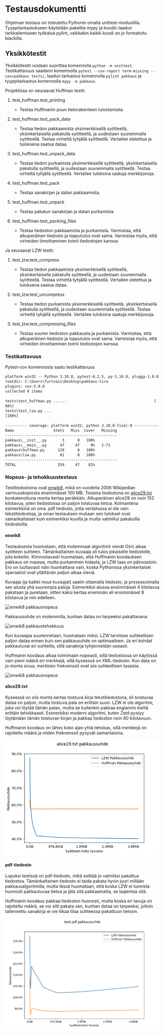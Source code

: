 # Testausdokumentti

Ohjelman testaus on toteutettu Pythonin omalla unittest-moduulilla. Tyyppitarkastukseen käytetään pakettia mypy ja koodin laadun tarkkailemiseen työkalua pylint, vaikkakin kaikki koodi on jo formatoitu blackilla.

## Yksikkötestit

Yksikkötestit voidaan suorittaa komennolla `python -m unittest`. Testikattavuus saadann komennolla `pytest --cov-report term-missing --cov=pakkaus tests/`, laadun tarkastus komennolla `pylint pakkaus` ja tyyppitarkastus komennolla `mypy -m pakkaus`.

Projektissa on seuraavat Huffman testit:

1. test_huffman.test_printing

   - Testaa Huffmanin puun tietorakenteen tulostamista.

2. test_huffman.test_pack_data

   - Testaa tiedon pakkaamista yksimerkkisellä syötteellä, yksinkertaisella pakatulla syötteellä, ja uudestaan suuremmalla syötteellä. Testaa virhettä tyhjällä syötteellä. Vertailee oletettua ja tuloksena saatua dataa.

3. test_huffman.test_unpack_data

   - Testaa tiedon purkamista yksimerkkisellä syötteellä, yksinkertaisella pakatulla syötteellä, ja uudestaan suuremmalla syötteellä. Testaa virhettä tyhjällä syötteellä. Vertailee tuloksina saatuja merkkijonoja.

4. test_huffman.test_pack

   - Testaa sanakirjan ja datan pakkaamista.

5. test_huffman.test_unpack

   - Testaa pakatun sanakirjan ja datan purkamista.

6. test_huffman.test_packing_files

   - Testaa tiedoston pakkaamista ja purkamista. Varmistaa, että alkuperäinen tiedosto ja lopputulos ovat sama. Varmistaa myös, että virheiden ilmoittaminen toimii tiedostojen kanssa.

Ja seuraavat LZW testit:

1. test_lzw.test_compress

   - Testaa tiedon pakkaamista yksimerkkisellä syötteellä, yksinkertaisella pakatulla syötteellä, ja uudestaan suuremmalla syötteellä. Testaa virhettä tyhjällä syötteellä. Vertailee oletettua ja tuloksena saatua dataa.

2. test_lzw.test_uncompress

   - Testaa tiedon purkamista yksimerkkisellä syötteellä, yksinkertaisella pakatulla syötteellä, ja uudestaan suuremmalla syötteellä. Testaa virhettä tyhjällä syötteellä. Vertailee tuloksina saatuja merkkijonoja.

3. test_lzw.test_compressing_files

   - Testaa suuren tiedoston pakkausta ja purkamista. Varmistaa, että alkuperäinen tiedosto ja lopputulos ovat sama. Varmistaa myös, että virheiden ilmoittaminen toimii tiedostojen kanssa.

### Testikattavuus

Pytest-cov komennosta saatu testikattavuus

```
platform win32 -- Python 3.10.0, pytest-6.2.5, py-1.10.0, pluggy-1.0.0
rootdir: C:\Users\Turtvaiz\Desktop\pakkaus-tira
plugins: cov-3.0.0
collected 9 items

tests\test_huffman.py ......                                        [ 66%]
tests\test_lzw.py ...                                               [100%]

---------- coverage: platform win32, python 3.10.0-final-0 -----------
Name                  Stmts   Miss  Cover   Missing
---------------------------------------------------
pakkaus\__init__.py       3      0   100%
pakkaus\__main__.py      47     47     0%   2-71
pakkaus\huffman.py      128      0   100%
pakkaus\lzw.py           81      0   100%
---------------------------------------------------
TOTAL                   259     47    82%
```

### Nopeus- ja tehokkuustestaus

Testitiedostoina ovat [enwik8](https://cs.fit.edu/~mmahoney/compression/textdata.html), mikä on vuodelta 2006 Wikipedian varmuuskopiosta ensimmäiset 100 MB. Toisena tiedostona on [alice29.txt](https://cs.fit.edu/~mmahoney/compression/textdata.html) konkatenoituna monta kertaa peräkkäin. Alkuperäinen alice29 on noin 152 kilotavua, joten tiedostossa on paljon toistuvaa tietoa. Kolmantena esimerkkinä on oma .pdf tiedosto, jotta vertailussa ei ole vain tekstitiedostoja, ja oman testauksen mukaan sen tulokset ovat samankaltaiset kuin esimerkiksi kuvilla ja muilla valmiiksi pakatuilla tiedostoilla.

#### enwik8

Testauksesta huomataan, että molemmaat algoritmit vievät O(n) aikaa syötteen suhteen. Tämänkaltainen kuvaaja oli tulos jokaiselle tiedostolle, jota kokeilin. Kiinnostavasti huomataan, että Huffmanin koodauksen pakkaus on nopeaa, mutta purkaminen hidasta, ja LZW taas on päinvastoin. Ero on luultavasti näin huomattava vain, koska Pythonissa yksinkertaiset operaatiot ovat yllättävän paljon aikaa vieviä.

Kuvaaja (ja kaikki muut kuvaajat) saatin ottamalla tiedosto, ja prosessoimalla sen alusta yhä suurempia paloja. Esimerkiksi alussa ensimmäiset 4 kilotavua pakataan ja puretaan, sitten kaksi kertaa enemmän eli ensimmäiset 8 kilotavua ja niin edelleen.

![enwik8 pakkausnopeus](enwik8_nopeus.png)

Pakkaussuhde on molemmilla, kunhan dataa on tarpeeksi pakattavana.

![enwik8 pakkaustehokkuus](enwik8_suhde.png)

Kun kuvaajaa suurennetaan, huomataan miksi. LZW tarvitsee suhteellisen paljon dataa ennen kuin sen pakkausuhde on optimaalinen. Ja eri kohdat pakkautuvat eri suhteilla, sillä sanakirja tyhjennetään useasti.

Huffmanin koodaus alkaa toimimaan nopeasti, sillä tiedostossa on käytössä vain pieni määrä eri merkkejä, sillä kyseessä on XML-tiedosto. Kun data on jo monta sivua, merkkien frekvenssit ovat siis suhteellisen tasaisia.

![enwik8 pakkausnopeus](enwik8_zoomed.png)

#### alice29.txt

Kyseessä on siis monta kertaa toistuva kirja tekstitiedostona, eli toistuvaa dataa on paljon, mutta toistuva pala on erittäin suuri. LZW ei ole algoritmi, joka voi löytää tämän palan, mutta se kuitenkin pakkaa englannin kieltä erittäin tehokkaasti. Esimerkiksi moderni algoritmi, kuten Zstd pystyy löytämään tämän toistuvan kirjan ja pakkaa tiedoston noin 60 kilotavuun.

Huffmanin koodaus on lähes koko ajan yhtä tehokas, sillä merkkejä on rajoitettu määrä ja niiden frekvenssit pysyvät samanlaisina.

![alice29.txt pakkaussuhde](alice_suhde.png)

#### pdf-tiedosto

Lopuksi testissä on pdf-tiedosto, mikä esittää jo valmiiksi pakattua tiedostoa. Tämänkaltainen tiedosto ei taida pakata hyvin juuri millään pakkausalgoritmilla, mutta tässä huomataan, että koska LZW ei tunnista huonosti pakkautuvaa tietoa ja jätä sitä pakkaamatta, se laajentaa sitä.

Huffmanin koodaus pakkaa tiedoston huonosti, mutta koska eri tavuja on rajoitettu määrä, se voi silti pakata sen, kunhan dataa on tarpeeksi, jolloin tallennettu sanakirja ei vie liikaa tilaa suhteessa pakattuun tietoon.

![pdf-tiedosto pakkaussuhde](pdf_suhde.png)
